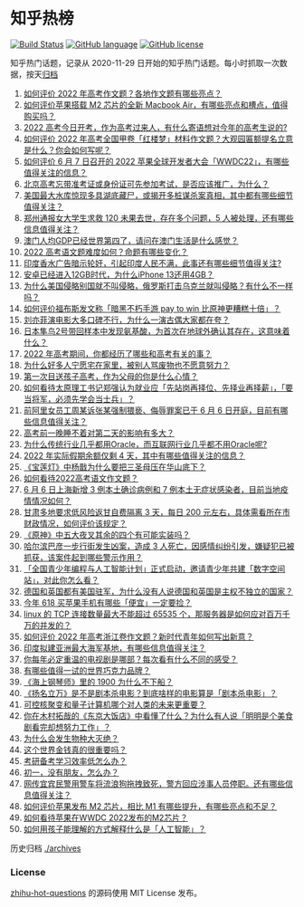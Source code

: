 # 知乎热榜
[![Build Status](https://github.com/ToWeLong/zhihu-hot-questions/workflows/CI/badge.svg)](https://github.com/ToWeLong/zhihu-hot-questions/actions)
[![GitHub language](https://img.shields.io/badge/language-golang-orange.svg)](https://golang.org/)
[![GitHub license](https://img.shields.io/github/license/ToWeLong/zhihu-hot-questions)](https://github.com/ToWeLong/zhihu-hot-questions/blob/main/LICENSE)

知乎热门话题，记录从 2020-11-29 日开始的知乎热门话题。每小时抓取一次数据，按天[归档](./archives)

<!-- BEGIN -->

1. [如何评价 2022 年高考作文题？各地作文题有哪些亮点？](https://www.zhihu.com/question/536451818)
1. [如何评价苹果搭载 M2 芯片的全新 Macbook Air，有哪些亮点和槽点，值得购买吗？](https://www.zhihu.com/question/536431660)
1. [2022 高考今日开考，作为高考过来人，有什么寄语想对今年的高考生说的?](https://www.zhihu.com/question/536196060)
1. [如何评价 2022 年高考全国甲卷「红楼梦」材料作文题？大观园匾额提名立意是什么？你会如何写呢？](https://www.zhihu.com/question/536452339)
1. [如何评价 6 月 7 日召开的 2022 苹果全球开发者大会「WWDC22」，有哪些值得关注的信息？](https://www.zhihu.com/question/536366028)
1. [北京高考忘带准考证或身份证可先参加考试，是否应该推广，为什么？](https://www.zhihu.com/question/536252935)
1. [美国最大水库惊现多具湖底藏尸，或揭开多桩谋杀案真相，其中都有哪些细节值得关注？](https://www.zhihu.com/question/536337018)
1. [郑州通报女大学生求救 120 未果去世，存在多个问题，5 人被处理，还有哪些信息值得关注？](https://www.zhihu.com/question/536394814)
1. [澳门人均GDP已经世界第四了，请问在澳门生活是什么感觉？](https://www.zhihu.com/question/27727154)
1. [2022 高考语文题难度如何？命题有哪些变化？](https://www.zhihu.com/question/536457188)
1. [印度香水广告暗示轮奸，引起印度人民不满，此事还有哪些细节值得关注?](https://www.zhihu.com/question/536357598)
1. [安卓已经进入12GB时代，为什么iPhone 13还用4GB？](https://www.zhihu.com/question/518425194)
1. [为什么美国侵略别国就不叫侵略，俄罗斯打击乌克兰就叫侵略？有什么不一样吗？](https://www.zhihu.com/question/521818786)
1. [如何评价福布斯发文称「暗黑不朽手游 pay to win 比原神更糟糕十倍」？](https://www.zhihu.com/question/536365060)
1. [刘亦菲演电影大多口碑不行，为什么一演古偶大家都在夸？](https://www.zhihu.com/question/536320438)
1. [日本隼鸟2号带回样本中发现氨基酸，为首次在地球外确认其存在，这意味着什么？](https://www.zhihu.com/question/536312683)
1. [2022 年高考期间，你都经历了哪些和高考有关的事？](https://www.zhihu.com/question/536360897)
1. [为什么好多人宁愿宅在家里，被别人骂废物也不愿意努力？](https://www.zhihu.com/question/359865930)
1. [第一次目送孩子高考，作为父母的你是什么心情？](https://www.zhihu.com/question/536360847)
1. [如何看待太原理工书记郑强认为就业应「先站岗再择位、先择业再择薪」，「要当将军，必须先学会当士兵」？](https://www.zhihu.com/question/536452829)
1. [前阿里女员工周某诉张某强制猥亵、侮辱罪案已于 6 月 6 日开庭，目前有哪些信息值得关注？](https://www.zhihu.com/question/536304161)
1. [高考前一晚睡不着对第二天的影响有多大？](https://www.zhihu.com/question/530868942)
1. [为什么传统行业几乎都用Oracle，而互联网行业几乎都不用Oracle呢?](https://www.zhihu.com/question/327831901)
1. [2022 年实际假期余额仅剩 4 天，其中有哪些值得关注的信息？](https://www.zhihu.com/question/536370866)
1. [《宝莲灯》中杨戬为什么要把三圣母压在华山底下？](https://www.zhihu.com/question/417962082)
1. [如何看待2022高考语文作文题？](https://www.zhihu.com/question/536441341)
1. [6 月 6 日上海新增 3 例本土确诊病例和 7 例本土无症状感染者，目前当地疫情情况如何？](https://www.zhihu.com/question/536438521)
1. [甘肃多地要求低风险返甘自费隔离 3 天，每日 200 元左右，具体需看所在市财政情况，如何评价该规定？](https://www.zhihu.com/question/536385012)
1. [《原神》中五大夜叉其余的四个有可能实装吗？](https://www.zhihu.com/question/535764614)
1. [哈尔滨巴彦一步行街发生凶案，造成 3 人死亡，因感情纠纷引发，嫌疑犯已被抓获，该案件起到哪些警示作用？](https://www.zhihu.com/question/536319548)
1. [「全国青少年编程与人工智能计划」正式启动，邀请青少年共建「数字空间站」，对此你怎么看？](https://www.zhihu.com/question/536443284)
1. [德国和英国都有美国驻军，为什么没有人说德国和英国是主权不独立的国家？](https://www.zhihu.com/question/427345609)
1. [今年 618 买苹果手机有哪些「便宜」一定要捡？](https://www.zhihu.com/question/536371856)
1. [linux 的 TCP 连接数量最大不能超过 65535 个，那服务器是如何应对百万千万的并发的？](https://www.zhihu.com/question/535823141)
1. [如何评价 2022 年高考浙江卷作文题？新时代青年如何写出新意？](https://www.zhihu.com/question/536457166)
1. [印度拟建亚洲最大海军基地，有哪些信息值得关注？](https://www.zhihu.com/question/536300503)
1. [你每年必定重温的电视剧是哪部？每次看有什么不同的感受？](https://www.zhihu.com/question/512620535)
1. [有哪些值得一试的世界巧克力品牌？](https://www.zhihu.com/question/38152715)
1. [《海上钢琴师》里的 1900 为什么不下船？](https://www.zhihu.com/question/393196384)
1. [《扬名立万》是不是剧本杀电影？到底啥样的电影算是「剧本杀电影」？](https://www.zhihu.com/question/499239919)
1. [可控核聚变和量子计算机哪个对人类的未来更重要？](https://www.zhihu.com/question/456297357)
1. [你在木村拓哉的《东京大饭店》中看懂了什么？为什么有人说「明明是个美食剧看完却想努力工作」？](https://www.zhihu.com/question/535412740)
1. [为什么会发生物种大灭绝？](https://www.zhihu.com/question/532951866)
1. [这个世界金钱真的很重要吗？](https://www.zhihu.com/question/536395712)
1. [考研备考学习效率低怎么办？](https://www.zhihu.com/question/489934961)
1. [初一，没有朋友，怎么办？](https://www.zhihu.com/question/533938501)
1. [网传宜宾民警用警车将流浪狗拖拽致死，警方回应涉事人员停职。还有哪些信息值得关注？](https://www.zhihu.com/question/536353642)
1. [如何评价苹果发布 M2 芯片，相比 M1 有哪些提升，有哪些亮点和不足？](https://www.zhihu.com/question/536431466)
1. [如何看待苹果在WWDC 2022发布的M2芯片？](https://www.zhihu.com/question/536431686)
1. [如何用孩子能理解的方式解释什么是「人工智能」？](https://www.zhihu.com/question/532885048)

<!-- END -->

历史归档 [./archives](./archives)


### License
[zhihu-hot-questions](https://github.com/towelong/zhihu-hot-questions) 的源码使用 MIT License 发布。